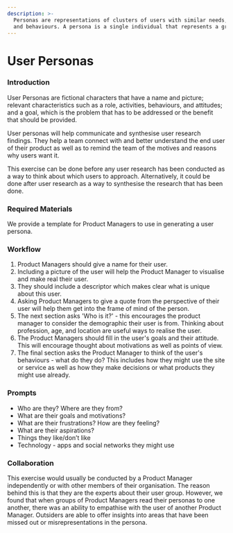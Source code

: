 ```yaml
---
description: >-
  Personas are representations of clusters of users with similar needs, goals,
  and behaviours. A persona is a single individual that represents a group.
---
```


# User Personas

### Introduction

User Personas are fictional characters that have a name and picture; relevant characteristics such as a role, activities, behaviours, and attitudes; and a goal, which is the problem that has to be addressed or the benefit that should be provided. 

User personas will help communicate and synthesise user research findings. They help a team connect with and better understand the end user of their product as well as to remind the team of the motives and reasons why users want it.

This exercise can be done before any user research has been conducted as a way to think about which users to approach. Alternatively, it could be done after user research as a way to synthesise the research that has been done. 

### Required Materials

We provide a template for Product Managers to use in generating a user persona. 

### Workflow

1. Product Managers should give a name for their user.
2. Including a picture of the user will help the Product Manager to visualise and make real their user.
3. They should include a descriptor which makes clear what is unique about this user.
4. Asking Product Managers to give a quote from the perspective of their user will help them get into the frame of mind of the person.
5. The next section asks 'Who is it?' - this encourages the product manager to consider the demographic their user is from. Thinking about profession, age, and location are useful ways to realise the user. 
6. The Product Managers should fill in the user's goals and their attitude. This will encourage thought about motivations as well as points of view.
7. The final section asks the Product Manager to think of the user's behaviours - what do they do? This includes how they might use the site or service as well as how they make decisions or what products they might use already. 

### Prompts

* Who are they? Where are they from?
* What are their goals and motivations?
* What are their frustrations? How are they feeling?
* What are their aspirations?
* Things they like/don’t like
* Technology - apps and social networks they might use

### Collaboration

This exercise would usually be conducted by a Product Manager independently or with other members of their organisation. The reason behind this is that they are the experts about their user group. However, we found that when groups of Product Managers read their personas to one another, there was an ability to empathise with the user of another Product Manager. Outsiders are able to offer insights into areas that have been missed out or misrepresentations in the persona. 

